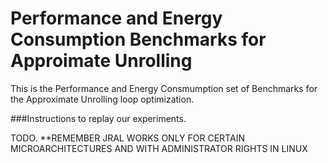 # Performance and Energy Consumption Benchmarks for Approimate Unrolling 

This is the Performance and Energy Consmumption set of Benchmarks for the Approximate Unrolling loop optimization.

###Instructions to replay our experiments.

TODO.
**REMEMBER JRAL WORKS ONLY FOR CERTAIN MICROARCHITECTURES AND WITH ADMINISTRATOR RIGHTS IN LINUX 
